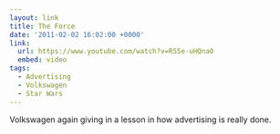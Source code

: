 ```yaml
---
layout: link
title: The Force
date: '2011-02-02 16:02:00 +0000'
link:
  url: https://www.youtube.com/watch?v=R55e-uHQna0
  embed: video
tags:
  - Advertising
  - Volkswagen
  - Star Wars
---
```

Volkswagen again giving in a lesson in how advertising is really done.
